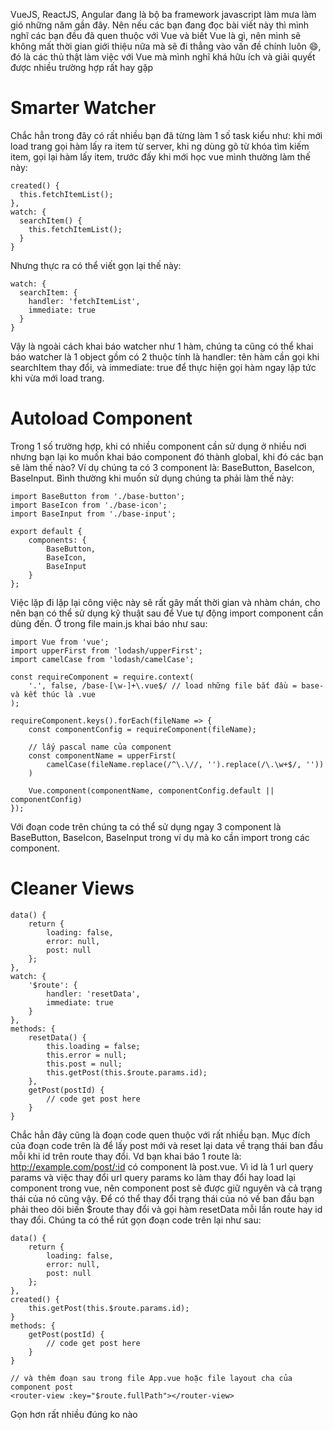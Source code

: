 VueJS, ReactJS, Angular đang là bộ ba framework javascript làm mưa làm gió những năm gần đây. Nên nếu các bạn đang đọc bài viết này thì mình nghĩ các bạn đều đã quen thuộc với Vue và biết Vue là gì, nên mình sẽ không mất thời gian giới thiệu nữa mà sẽ đi thẳng vào vấn đề chính luôn :smile:, đó là các thủ thật làm việc với Vue mà mình nghĩ khá hữu ích và giải quyết được nhiều trường hợp rất hay gặp
# Smarter Watcher
Chắc hẳn trong đây có rất nhiều bạn đã từng làm 1 số task kiểu như: khi mới load trang gọi hàm lấy ra item từ server, khi ng dùng gõ từ khóa tìm kiếm item, gọi lại hàm lấy item, trước đấy khi mới học vue mình thường làm thế này:
```
created() {
  this.fetchItemList();
},
watch: {
  searchItem() {
    this.fetchItemList();
  }
}
```
Nhưng thực ra có thể viết gọn lại thế này:
```
watch: {
  searchItem: {
    handler: 'fetchItemList',
    immediate: true
  }
}
```
Vậy là ngoài cách khai báo watcher như 1 hàm, chúng ta cũng có thể khai báo watcher là 1 object gồm có 2 thuộc tính là handler: tên hàm cần gọi khi searchItem thay đổi, và immediate: true để thực hiện gọi hàm ngay lập tức khi vừa mới load trang.

# Autoload Component
Trong 1 số trường hợp, khi có nhiều component cần sử dụng ở nhiều nơi nhưng bạn lại ko muốn khai báo component đó thành global, khi đó các bạn sẽ làm thế nào? Ví dụ chúng ta có 3 component là: BaseButton, BaseIcon, BaseInput. Bình thường khi muốn sử dụng chúng ta phải làm thế này:
```
import BaseButton from './base-button';
import BaseIcon from './base-icon';
import BaseInput from './base-input';

export default {
    components: {
        BaseButton,
        BaseIcon,
        BaseInput
    }
};
```
Việc lặp đi lặp lại công việc này sẽ rất gây mất thời gian và nhàm chán, cho nên bạn có thể sử dụng kỹ thuật sau để Vue tự động import component cần dùng đến. Ở trong file main.js khai báo như sau:
```
import Vue from 'vue';
import upperFirst from 'lodash/upperFirst';
import camelCase from 'lodash/camelCase';

const requireComponent = require.context(
    '.', false, /base-[\w-]+\.vue$/ // load những file bắt đầu = base- và kết thúc là .vue
);

requireComponent.keys().forEach(fileName => {
    const componentConfig = requireComponent(fileName);

    // lấy pascal name của component
    const componentName = upperFirst(
        camelCase(fileName.replace(/^\.\//, '').replace(/\.\w+$/, ''))
    )

    Vue.component(componentName, componentConfig.default || componentConfig)
});
```
Với đoạn code trên chúng ta có thể sử dụng ngay 3 component là BaseButton, BaseIcon, BaseInput trong ví dụ mà ko cần import trong các component.

# Cleaner Views
```
data() {
    return {
        loading: false,
        error: null,
        post: null
    };
},
watch: {
    '$route': {
        handler: 'resetData',
        immediate: true
    }
},
methods: {
    resetData() {
        this.loading = false;
        this.error = null;
        this.post = null;
        this.getPost(this.$route.params.id);
    },
    getPost(postId) {
        // code get post here
    }
}
```
Chắc hẳn đây cũng là đoạn code quen thuộc với rất nhiều bạn. Mục đích của đoạn code trên là để lấy post mới và reset lại data về trạng thái ban đầu mỗi khi id trên route thay đổi. Vd bạn khai báo 1 route là: http://example.com/post/:id có component là post.vue. Vì id là 1 url query params và việc thay đổi url query params ko làm thay đổi hay load lại component trong vue, nên component post sẽ được giữ nguyên và cả trạng thái của nó cũng vậy. Để có thể thay đổi trạng thái của nó về ban đầu bạn phải theo dõi biến $route thay đổi và gọi hàm resetData mỗi lần route hay id thay đổi. Chúng ta có thể rút gọn đoạn code trên lại như sau:
```
data() {
    return {
        loading: false,
        error: null,
        post: null
    };
},
created() {
    this.getPost(this.$route.params.id);
}
methods: {
    getPost(postId) {
        // code get post here
    }
}

// và thêm đoạn sau trong file App.vue hoặc file layout cha của component post
<router-view :key="$route.fullPath"></router-view>
```
Gọn hơn rất nhiều đúng ko nào